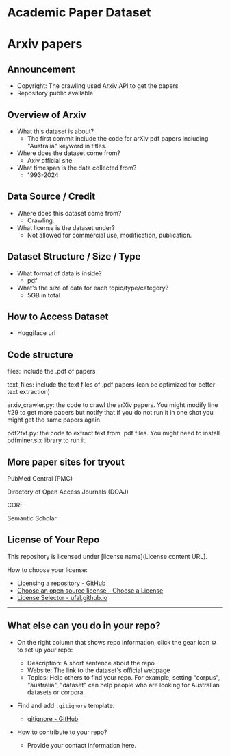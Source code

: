 # Academic Paper Dataset

# Arxiv papers

## Announcement
- Copyright: The crawling used Arxiv API to get the papers
- Repository public available

## Overview of Arxiv

- What this dataset is about?
  - The first commit include the code for arXiv pdf papers including "Australia" keyword in titles.
- Where does the dataset come from?
  - Axiv official site
- What timespan is the data collected from?
  - 1993-2024

## Data Source / Credit

- Where does this dataset come from?
  - Crawling.
- What license is the dataset under?
  - Not allowed for commercial use, modification, publication.

## Dataset Structure / Size / Type

- What format of data is inside?
  - pdf
- What's the size of data for each topic/type/category?
  - 5GB in total
 
## How to Access Dataset

- Huggiface url

## Code structure
files: include the .pdf of papers

text_files: include the text files of .pdf papers (can be optimized for better text extraction)

arxiv_crawler.py: the code to crawl the arXiv papers. You might modify line #29 to get more papers but notify 
that if you do not run it in one shot you might get the same papers again.

pdf2txt.py: the code to extract text from .pdf files. You might need to install pdfminer.six library to run it.

## More paper sites for tryout
PubMed Central (PMC)

Directory of Open Access Journals (DOAJ)

CORE

Semantic Scholar


## License of Your Repo

This repository is licensed under [license name](License content URL).

How to choose your license: 

- [Licensing a repository - GitHub](https://docs.github.com/en/repositories/managing-your-repositorys-settings-and-features/customizing-your-repository/licensing-a-repository)
- [Choose an open source license - Choose a License](https://choosealicense.com/)
- [License Selector - ufal.github.io](https://ufal.github.io/public-license-selector/)

---

## What else can you do in your repo?

- On the right column that shows repo information, click the gear icon ⚙️ to set up your repo:
  - Description: A short sentence about the repo
  - Website: The link to the dataset's official webpage 
  - Topics: Help others to find your repo. For example, setting "corpus", "australia", "dataset" can help people who are looking for Australian datasets or corpora.

- Find and add `.gitignore` template:
  - [gitignore - GitHub](https://github.com/github/gitignore)

- How to contribute to your repo?
  
  - Provide your contact information here.
  
  

